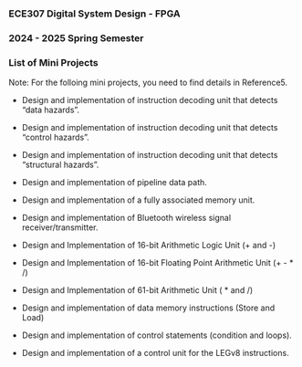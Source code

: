 ### ECE307 Digital System Design - FPGA
### 2024 - 2025 Spring Semester 

### List of Mini Projects
Note: For the folloing mini projects, you need to find details in Reference5.

- Design and implementation of instruction decoding unit that detects “data hazards”.

- Design and implementation of instruction decoding unit that detects “control hazards”.

- Design and implementation of instruction decoding unit that detects “structural hazards”.

- Design and implementation of pipeline data path.

- Design and implementation of a fully associated memory unit. 

- Design and implementation of Bluetooth wireless signal receiver/transmitter.

- Design and Implementation of 16-bit Arithmetic Logic Unit (+ and -)

- Design and Implementation of 16-bit Floating Point Arithmetic Unit (+ - * /) 

- Design and Implementation of 61-bit Arithmetic Unit ( * and /)

- Design and implementation of data memory instructions (Store and Load)

- Design and implementation of control statements (condition and loops). 

- Design and implementation of a control unit for the LEGv8 instructions.




